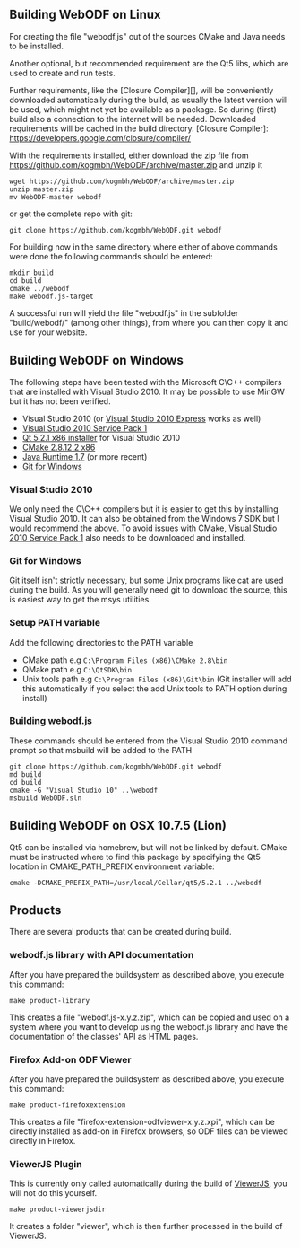 ## Building WebODF on Linux

For creating the file "webodf.js" out of the sources CMake and Java needs to be installed.

Another optional, but recommended requirement are the Qt5 libs, which are used to create and run tests.

Further requirements, like the [Closure Compiler][], will be conveniently downloaded automatically during the build, as usually the latest version will be used,
which might not yet be available as a package. So during (first) build also a connection to the internet will be needed.
Downloaded requirements will be cached in the build directory.
[Closure Compiler]: https://developers.google.com/closure/compiler/

With the requirements installed, either download the zip file from https://github.com/kogmbh/WebODF/archive/master.zip and unzip it

    wget https://github.com/kogmbh/WebODF/archive/master.zip
    unzip master.zip
    mv WebODF-master webodf

or get the complete repo with git:

    git clone https://github.com/kogmbh/WebODF.git webodf

For building now in the same directory where either of above commands were done the following commands should be entered:

    mkdir build
    cd build
    cmake ../webodf
    make webodf.js-target

A successful run will yield the file "webodf.js" in the subfolder "build/webodf/" (among other things), from where you can then copy it and use for your website.


## Building WebODF on Windows

The following steps have been tested with the Microsoft C\C++ compilers that are installed with Visual Studio 2010. It may be possible to use MinGW but it has not been verified.

* Visual Studio 2010 (or [Visual Studio 2010 Express][] works as well)
* [Visual Studio 2010 Service Pack 1][]
* [Qt 5.2.1 x86 installer](http://download.qt-project.org/official_releases/qt/5.2/5.2.1/qt-opensource-windows-x86-msvc2010-5.2.1.exe) for Visual Studio 2010
* [CMake 2.8.12.2 x86](http://www.cmake.org/files/v2.8/cmake-2.8.12.2-win32-x86.exe)
* [Java Runtime 1.7](http://java.com/en/download/index.jsp) (or more recent)
* [Git for Windows][]

[Visual Studio 2010 Express]: http://www.visualstudio.com/en-us/downloads#d-2010-express
[Visual Studio 2010 Service Pack 1]: http://www.microsoft.com/en-us/download/details.aspx?id=23691
[Git for Windows]: http://msysgit.github.io/

### Visual Studio 2010

We only need the C\C++ compilers but it is easier to get this by installing Visual Studio 2010. It can also be obtained from the Windows 7 SDK but I would
recommend the above. To avoid issues with CMake, [Visual Studio 2010 Service Pack 1][] also needs to be downloaded and installed.

### Git for Windows

[Git][Git for Windows] itself isn't strictly necessary, but some Unix programs like cat are used during the build.
As you will generally need git to download the source, this is easiest way to get the msys utilities.

### Setup PATH variable

Add the following directories to the PATH variable

* CMake path e.g `C:\Program Files (x86)\CMake 2.8\bin`
* QMake path e.g `C:\QtSDK\bin`
* Unix tools path e.g `C:\Program Files (x86)\Git\bin` (Git installer will add this automatically if you select the add Unix tools to PATH option during install)

### Building webodf.js
These commands should be entered from the Visual Studio 2010 command prompt so that msbuild will be added to the PATH

    git clone https://github.com/kogmbh/WebODF.git webodf
    md build
    cd build
    cmake -G "Visual Studio 10" ..\webodf
    msbuild WebODF.sln


## Building WebODF on OSX 10.7.5 (Lion)

Qt5 can be installed via homebrew, but will not be linked by default. CMake must be instructed where to find this package by
specifying the Qt5 location in CMAKE_PATH_PREFIX environment variable:

    cmake -DCMAKE_PREFIX_PATH=/usr/local/Cellar/qt5/5.2.1 ../webodf


## Products

There are several products that can be created during build.

### webodf.js library with API documentation

After you have prepared the buildsystem as described above, you execute this command:

    make product-library

This creates a file "webodf.js-x.y.z.zip", which can be copied and used on a system where you want to develop using the webodf.js library
and have the documentation of the classes' API as HTML pages.

### Firefox Add-on ODF Viewer

After you have prepared the buildsystem as described above, you execute this command:

    make product-firefoxextension

This creates a file "firefox-extension-odfviewer-x.y.z.xpi", which can be directly installed as add-on in Firefox browsers, so ODF files can be viewed directly in Firefox.

### ViewerJS Plugin

This is currently only called automatically during the build of [ViewerJS](http://viewerjs.org), you will not do this yourself.

    make product-viewerjsdir

It creates a folder "viewer", which is then further processed in the build of ViewerJS.
